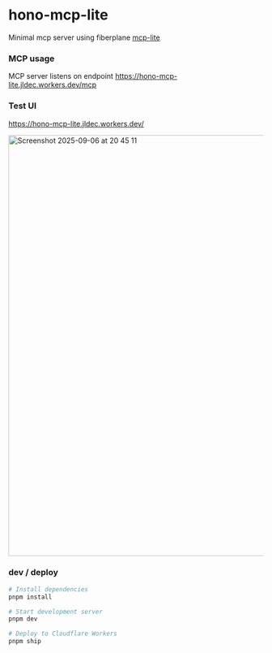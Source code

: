 # hono-mcp-lite
Minimal mcp server using fiberplane [mcp-lite](https://github.com/fiberplane/mcp/)

### MCP usage
MCP server listens on endpoint https://hono-mcp-lite.jldec.workers.dev/mcp

### Test UI
https://hono-mcp-lite.jldec.workers.dev/

<img width="1113" height="829" alt="Screenshot 2025-09-06 at 20 45 11" src="https://github.com/user-attachments/assets/996ddcd8-7a63-4b42-91ff-2927b5f909ff" />

### dev / deploy
```bash
# Install dependencies
pnpm install

# Start development server
pnpm dev

# Deploy to Cloudflare Workers
pnpm ship
```
